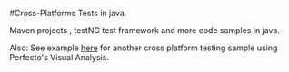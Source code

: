 #Cross-Platforms Tests in java.

Maven projects , testNG test framework and more code samples in java.

Also:
See example [here](https://github.com/PerfectoCode/Samples/tree/master/Visual-Analysis/maps-web) for another cross platform testing sample using Perfecto's Visual Analysis.
